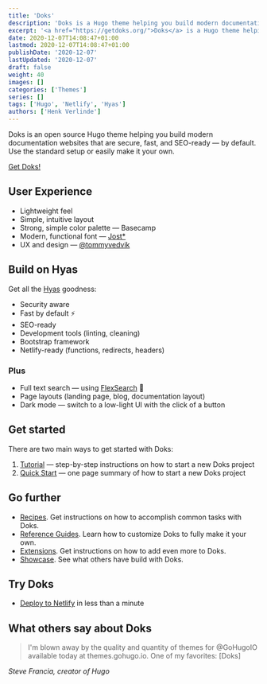 ```yaml
---
title: 'Doks'
description: 'Doks is a Hugo theme helping you build modern documentation websites that are secure, fast, and SEO-ready — by default.'
excerpt: '<a href="https://getdoks.org/">Doks</a> is a Hugo theme helping you build modern documentation websites that are secure, fast, and SEO-ready — by default. Use the standard setup or easily make it your own.'
date: 2020-12-07T14:08:47+01:00
lastmod: 2020-12-07T14:08:47+01:00
publishDate: '2020-12-07'
lastUpdated: '2020-12-07'
draft: false
weight: 40
images: []
categories: ['Themes']
series: []
tags: ['Hugo', 'Netlify', 'Hyas']
authors: ['Henk Verlinde']
---
```


Doks is an open source Hugo theme helping you build modern documentation websites that are secure, fast, and SEO-ready — by default. Use the standard setup or easily make it your own.

<a class=emph href="https://getdoks.org/">
Get Doks!
</a>

## User Experience

- Lightweight feel
- Simple, intuitive layout
- Strong, simple color palette — Basecamp
- Modern, functional font — [Jost\*](https://indestructibletype.com/Jost.html)
- UX and design — [@tommyvedvik](https://twitter.com/tommyvedvik)

## Build on Hyas

Get all the [Hyas](/tools/hyas) goodness:

- Security aware
- Fast by default ⚡️
- SEO-ready
- Development tools (linting, cleaning)
- Bootstrap framework
- Netlify-ready (functions, redirects, headers)

### Plus

- Full text search — using [FlexSearch](https://github.com/nextapps-de/flexsearch) 🚀
- Page layouts (landing page, blog, documentation layout)
- Dark mode — switch to a low-light UI with the click of a button

## Get started

There are two main ways to get started with Doks:

1. [Tutorial](https://getdoks.org/tutorial/introduction/) — step-by-step instructions on how to start a new Doks project
2. [Quick Start](https://getdoks.org/docs/prologue/quick-start/) — one page summary of how to start a new Doks project

## Go further

- [Recipes](https://getdoks.org/docs/recipes/project-configuration/). Get instructions on how to accomplish common tasks with Doks.
- [Reference Guides](https://getdoks.org/docs/reference-guides/security/). Learn how to customize Doks to fully make it your own.
- [Extensions](https://getdoks.org/docs/extensions/add-google-fonts/). Get instructions on how to add even more to Doks.
- [Showcase](https://getdoks.org/showcase/parietal-numerics-documentation/). See what others have build with Doks.

## Try Doks

- [Deploy to Netlify](https://app.netlify.com/start/deploy?repository=https://github.com/h-enk/doks) in less than a minute

## What others say about Doks

<blockquote cite="https://twitter.com/spf13/status/1356319171173363713">
I'm blown away by the quality and quantity of themes for @GoHugoIO available today at themes.gohugo.io. One of my favorites: [Doks]
</blockquote>

_Steve Francia, creator of Hugo_
